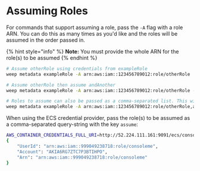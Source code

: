 # Assuming Roles

For commands that support assuming a role, pass the `-A` flag with a role ARN. You can do this as many times as you'd like and the roles will be assumed in the order passed in.

{% hint style="info" %}
**Note:** You must provide the whole ARN for the role\(s\) to be assumed
{% endhint %}

```bash
# Assume otherRole using credentials from exampleRole
weep metadata exampleRole -A arn:aws:iam::123456789012:role/otherRole

# Assume otherRole then assume andAnother
weep metadata exampleRole -A arn:aws:iam::123456789012:role/otherRole -A arn:aws:iam::123456789012:role/andAnother

# Roles to assume can also be passed as a comma-separated list. This will do the same thing as the previous example
weep metadata exampleRole -A arn:aws:iam::123456789012:role/otherRole,arn:aws:iam::123456789012:role/andAnother
```

When using the ECS credential provider, pass the role\(s\) to be assumed as a comma-separated query-string with the key `assume`:

```bash
AWS_CONTAINER_CREDENTIALS_FULL_URI=http://52.224.111.161:9091/ecs/consoleme_oss_1?assume=arn:aws:iam::123456789012:role/otherRole,arn:aws:iam::123456789012:role/andAnother aws sts get-caller-identity
{
    "UserId": "arn:aws:iam::999049238718:role/consoleme",
    "Account": "AKIA6RG7ZTC7P3BTIHPO",
    "Arn": "arn:aws:iam::999049238718:role/consoleme"
}
```

